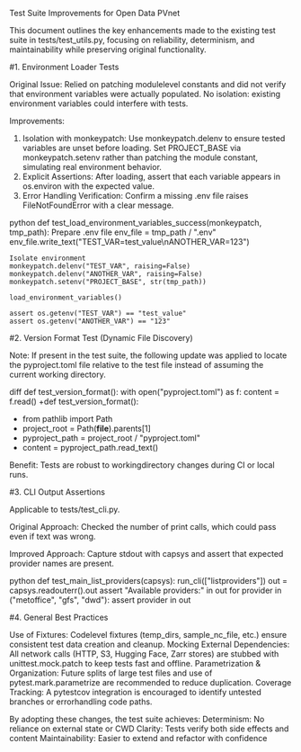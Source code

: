 Test Suite Improvements for Open Data PVnet

This document outlines the key enhancements made to the existing test suite in tests/test_utils.py, focusing on reliability, determinism, and maintainability while preserving original functionality.



#1. Environment Loader Tests

Original Issue:
 Relied on patching modulelevel constants and did not verify that environment variables were actually populated.
 No isolation: existing environment variables could interfere with tests.

Improvements:
1. Isolation with monkeypatch:
    Use monkeypatch.delenv to ensure tested variables are unset before loading.
    Set PROJECT_BASE via monkeypatch.setenv rather than patching the module constant, simulating real environment behavior.
2. Explicit Assertions:
    After loading, assert that each variable appears in os.environ with the expected value.
3. Error Handling Verification:
    Confirm a missing .env file raises FileNotFoundError with a clear message.

python
def test_load_environment_variables_success(monkeypatch, tmp_path):
    Prepare .env file
    env_file = tmp_path / ".env"
    env_file.write_text("TEST_VAR=test_value\nANOTHER_VAR=123")

    Isolate environment
    monkeypatch.delenv("TEST_VAR", raising=False)
    monkeypatch.delenv("ANOTHER_VAR", raising=False)
    monkeypatch.setenv("PROJECT_BASE", str(tmp_path))

    load_environment_variables()

    assert os.getenv("TEST_VAR") == "test_value"
    assert os.getenv("ANOTHER_VAR") == "123"




#2. Version Format Test (Dynamic File Discovery)

 Note: If present in the test suite, the following update was applied to locate the pyproject.toml file relative to the test file instead of assuming the current working directory.

diff
def test_version_format():
    with open("pyproject.toml") as f:
        content = f.read()
+def test_version_format():
+    from pathlib import Path
+    project_root = Path(__file__).parents[1]
+    pyproject_path = project_root / "pyproject.toml"
+    content = pyproject_path.read_text()


Benefit: Tests are robust to workingdirectory changes during CI or local runs.



#3. CLI Output Assertions

 Applicable to tests/test_cli.py.

Original Approach:
 Checked the number of print calls, which could pass even if text was wrong.

Improved Approach:
 Capture stdout with capsys and assert that expected provider names are present.

python
def test_main_list_providers(capsys):
    run_cli(["listproviders"])
    out = capsys.readouterr().out
    assert "Available providers:" in out
    for provider in ("metoffice", "gfs", "dwd"):
        assert provider in out




#4. General Best Practices

 Use of Fixtures: Codelevel fixtures (temp_dirs, sample_nc_file, etc.) ensure consistent test data creation and cleanup.
 Mocking External Dependencies: All network calls (HTTP, S3, Hugging Face, Zarr stores) are stubbed with unittest.mock.patch to keep tests fast and offline.
 Parametrization & Organization: Future splits of large test files and use of pytest.mark.parametrize are recommended to reduce duplication.
 Coverage Tracking: A pytestcov integration is encouraged to identify untested branches or errorhandling code paths.



By adopting these changes, the test suite achieves:
 Determinism: No reliance on external state or CWD
 Clarity: Tests verify both side effects and content
 Maintainability: Easier to extend and refactor with confidence

